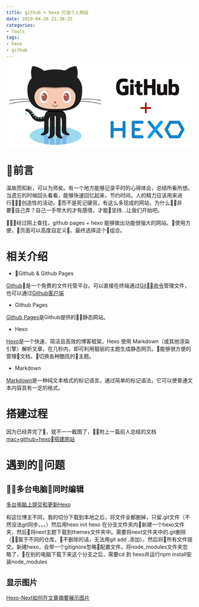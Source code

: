 ```yaml
---
title: github + hexo 打造个人网站
date: 2019-04-26 21:38:25
categories: 
- Tools
tags:
- hexo
- github
---
```


![](github-hexo-打造个人网站/hexo_header.jpg)

# 前言

温故而知新，可以为师矣。有一个地方能够记录平时的心得体会，总结所看所想。当遗忘的时候回头看看，能够快速回忆起来，节约时间。人的精力应该用来进行创造性的活动，而不是死记硬背。有这么多现成的网站，为什么非要自己弄？自己一手带大的才有感情，才能坚持...让我们开始吧。

经过网上查找，github pages + hexo 能够做出功能很强大的网站。使用方便，页面可以高度自定义。最终选择这个组合。

# 相关介绍

* Github & Github Pages

[Github](https://github.com)是一个免费的文件托管平台。可以直接在终端通过[Git命令](https://git-scm.com/book/zh/v2)管理文件，也可以通过[Github客户端](https://desktop.github.com/)

* Github Pages

[Github Pages](https://pages.github.com/)是Github提供的静态网站。

* Hexo

[Hexo](https://hexo.io/zh-cn/docs/)是一个快速、简洁且高效的博客框架。Hexo 使用 Markdown（或其他渲染引擎）解析文章，在几秒内，即可利用靓丽的主题生成静态网页。能够很方便的管理文档，切换各种酷炫的主题。

* Markdown

[Markdown](https://www.w3cschool.cn/markdownyfsm/)是一种纯文本格式的标记语言。通过简单的标记语法，它可以使普通文本内容具有一定的格式。

# 搭建过程

因为已经弄完了，就不一一截图了，附上一篇前人总结的文档
[mac+github+hexo搭建网站](https://www.jianshu.com/p/cbf8ba8af532)

# 遇到的问题

## 多台电脑同时编辑

[多台电脑上提交和更新Hexo](https://www.jianshu.com/p/0b1fccce74e0)  

和这位博主不同，我的切分下载到本地之后，将文件全都删掉，只留.git文件（不然没法git同步。。。）然后用hexo init hexo 在分支文件夹内新建一个hexo文件夹，然后将next主题下载到themes文件夹中。需要将next文件夹中的.git删除（属于不同的仓库，不删除的话，无法用git add .添加）。然后将所有文件提交。新建hexo，会带一个gitignore忽略配置文件。将node_modules文件夹忽略了，在别的电脑下载下来这个分支之后，需要cd 到 hexo并运行npm install安装node_modules

## 显示图片

[Hexo-Next如何在文章摘要展示图片](https://faithlove.github.io/2018/07/18/Hexo-Next如何在文章摘要展示图片/)

